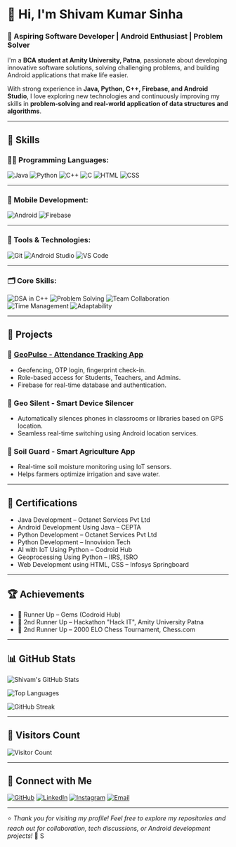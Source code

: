 # 👋 Hi, I'm Shivam Kumar Sinha

### 🚀 Aspiring Software Developer | Android Enthusiast | Problem Solver

I'm a **BCA student at Amity University, Patna**, passionate about developing innovative software solutions, solving challenging problems, and building Android applications that make life easier.

With strong experience in **Java, Python, C++, Firebase, and Android Studio**, I love exploring new technologies and continuously improving my skills in **problem-solving and real-world application of data structures and algorithms**.

---

## 🚀 Skills

### 👨‍💻 Programming Languages:
![Java](https://img.shields.io/badge/Java-ED8B00?style=for-the-badge&logo=java&logoColor=white)
![Python](https://img.shields.io/badge/Python-3776AB?style=for-the-badge&logo=python&logoColor=white)
![C++](https://img.shields.io/badge/C++-00599C?style=for-the-badge&logo=c%2B%2B&logoColor=white)
![C](https://img.shields.io/badge/C-00599C?style=for-the-badge&logo=c&logoColor=white)
![HTML](https://img.shields.io/badge/HTML-E34F26?style=for-the-badge&logo=html5&logoColor=white)
![CSS](https://img.shields.io/badge/CSS-1572B6?style=for-the-badge&logo=css3&logoColor=white)

---

### 📱 Mobile Development:
![Android](https://img.shields.io/badge/Android-3DDC84?style=for-the-badge&logo=android&logoColor=white)
![Firebase](https://img.shields.io/badge/Firebase-FFCA28?style=for-the-badge&logo=firebase&logoColor=white)

---

### 🔧 Tools & Technologies:
![Git](https://img.shields.io/badge/Git-F05032?style=for-the-badge&logo=git&logoColor=white)
![Android Studio](https://img.shields.io/badge/Android%20Studio-3DDC84?style=for-the-badge&logo=android-studio&logoColor=white)
![VS Code](https://img.shields.io/badge/VSCode-007ACC?style=for-the-badge&logo=visual-studio-code&logoColor=white)

---

### 🗂️ Core Skills:
![DSA in C++](https://img.shields.io/badge/DSA-C++-important?style=for-the-badge)
![Problem Solving](https://img.shields.io/badge/Problem%20Solving-💡-blue?style=for-the-badge)
![Team Collaboration](https://img.shields.io/badge/Team%20Work-🤝-green?style=for-the-badge)
![Time Management](https://img.shields.io/badge/Time%20Management-⏱️-yellow?style=for-the-badge)
![Adaptability](https://img.shields.io/badge/Adaptability-⚙️-orange?style=for-the-badge)

---

## 📱 Projects

### 🔸 [GeoPulse - Attendance Tracking App](https://github.com/Shivamkumarsinha18)
- Geofencing, OTP login, fingerprint check-in.
- Role-based access for Students, Teachers, and Admins.
- Firebase for real-time database and authentication.

### 🔸 Geo Silent - Smart Device Silencer
- Automatically silences phones in classrooms or libraries based on GPS location.
- Seamless real-time switching using Android location services.

### 🔸 Soil Guard - Smart Agriculture App
- Real-time soil moisture monitoring using IoT sensors.
- Helps farmers optimize irrigation and save water.

---

## 📜 Certifications
- Java Development – Octanet Services Pvt Ltd
- Android Development Using Java – CEPTA
- Python Development – Octanet Services Pvt Ltd
- Python Development – Innovixion Tech
- AI with IoT Using Python – Codroid Hub
- Geoprocessing Using Python – IIRS, ISRO
- Web Development using HTML, CSS – Infosys Springboard

---

## 🏆 Achievements
- 🥈 Runner Up – Gems (Codroid Hub)
- 🥉 2nd Runner Up – Hackathon "Hack IT", Amity University Patna
- 🥉 2nd Runner Up – 2000 ELO Chess Tournament, Chess.com

---

## 📊 GitHub Stats

![Shivam's GitHub Stats](https://github-readme-stats.vercel.app/api?username=Shivamkumarsinha18&show_icons=true&theme=radical)

![Top Languages](https://github-readme-stats.vercel.app/api/top-langs/?username=Shivamkumarsinha18&layout=compact&theme=radical)

![GitHub Streak](https://streak-stats.demolab.com?user=Shivamkumarsinha18&theme=radical&border_radius=4.5)

---

## 🚀 Visitors Count
![Visitor Count](https://komarev.com/ghpvc/?username=Shivamkumarsinha18&label=Profile%20Views&color=0e75b6&style=flat)

---

## 🤝 Connect with Me

[![GitHub](https://img.shields.io/badge/GitHub-100000?style=for-the-badge&logo=github&logoColor=white)](https://github.com/Shivamkumarsinha18)
[![LinkedIn](https://img.shields.io/badge/LinkedIn-0A66C2?style=for-the-badge&logo=linkedin&logoColor=white)](https://www.linkedin.com/in/shivam-kumar-sinha-55aa9b273/)
[![Instagram](https://img.shields.io/badge/Instagram-E4405F?style=for-the-badge&logo=instagram&logoColor=white)](https://www.instagram.com/shkrsin/)
[![Email](https://img.shields.io/badge/Gmail-D14836?style=for-the-badge&logo=gmail&logoColor=white)](mailto:shivam18012003@gmail.com)

---

⭐️ *Thank you for visiting my profile! Feel free to explore my repositories and reach out for collaboration, tech discussions, or Android development projects!* 🚀
S
